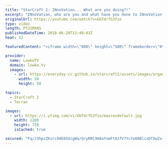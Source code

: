 ```yaml
---
title: "StarCraft 2: INnoVation... What are you doing?!"
excerpt: "INnoVation, who are you and what have you done to INnoVation? Subscribe for more videos: http://lowko.tv/youtube Solar vs INnoVation: https://goo.gl/gVzpyJ  A very cheeky best-of-5 series of top-level StarCraft 2 between Rogue (the current world champion) and INnoVation. While game 1 is a standard match,"
originalUrl: https://youtube.com/watch?v=GbTdrfG3fzo
type: video
length: PT31M48S
publishedDateTime: 2018-06-28T13:40:03Z
heat: 52

featuredContent: "<iframe width=\"800\" height=\"500\" frameborder=\"0\" src=\"https://www.youtube.com/embed/GbTdrfG3fzo\" allow=\"accelerometer; autoplay; encrypted-media; gyroscope; picture-in-picture\" allowfullscreen></iframe>"

provider:
  name: LowkoTV
  domain: lowko.tv
  images:
    - url: https://everyday-cc.github.io/starcraft2/assets/images/organizations/lowko.tv-50x50.jpg
      width: 50
      height: 50

topics:
  - StarCraft 2
  - Terran

images:
  - url: https://i.ytimg.com/vi/GbTdrfG3fzo/maxresdefault.jpg
    width: 1280
    height: 720
    isCached: true

secured: "Fq/J3hpzZKsrc94E65UcgWa/QryRRC9H8aYnmFt9JfV7YcYo00BlcxDfXwZx+/jSRQ/LtdWmC/h11gKRN3GWAiB1qd8TxTX+cM9Md/Bggoj9vtHVdXZ0NmdwLBROtx7/OWKN0CUQy3UHWSXSOeNfjr8/4MKywrwPjImg12Xq/++E1kdJzNO3AxIPtH3jEhtJspm79PSGTjY4SkH5/7UNvZbeyjDDRi2kMlzfjisTQy8V7wMRRIKe996VOM5IQOE3P3pbiQbwct71+81jHJGdV5RCBfzPMK+EqrXRVsYt+6vCRneolr2ryNY4sHHesWkOizLovIoUPBvNumwPWpS6J8TBBij7/Qm8OgXupNEavdjua2a+2FD//nmSUaDRQlHiOh8zKz5Wk1ceHZfbhwy4aav4EYGHsm5I9a0f+ZzZR40=;RHlYpEDe/d6nHVh9kEUfYg=="
---
```


